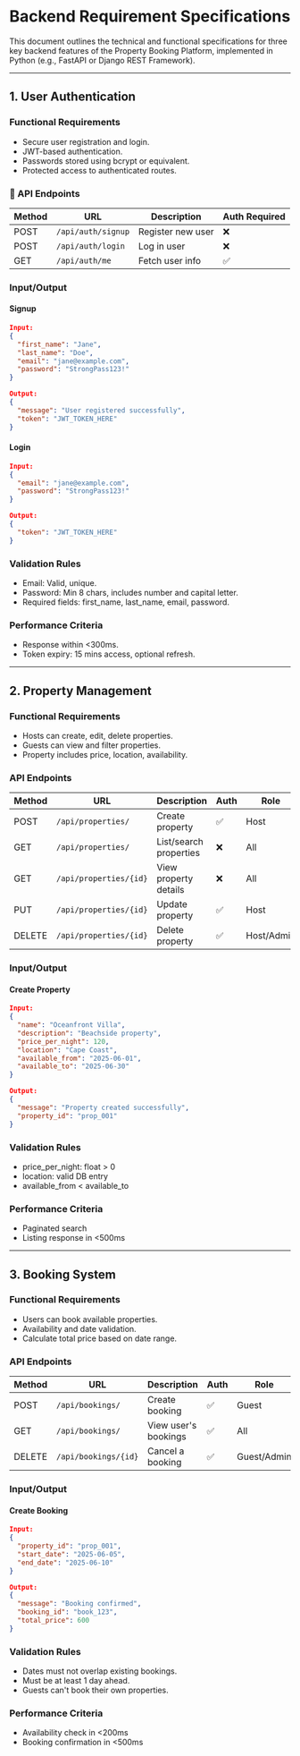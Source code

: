 # Backend Requirement Specifications

This document outlines the technical and functional specifications for three key backend features of the Property Booking Platform, implemented in Python (e.g., FastAPI or Django REST Framework).

---

##  1. User Authentication

###  Functional Requirements

* Secure user registration and login.
* JWT-based authentication.
* Passwords stored using bcrypt or equivalent.
* Protected access to authenticated routes.

### 🔌 API Endpoints

| Method | URL                | Description       | Auth Required |
| ------ | ------------------ | ----------------- | ------------- |
| POST   | `/api/auth/signup` | Register new user | ❌             |
| POST   | `/api/auth/login`  | Log in user       | ❌             |
| GET    | `/api/auth/me`     | Fetch user info   | ✅             |

###  Input/Output

#### **Signup**

```json
Input:
{
  "first_name": "Jane",
  "last_name": "Doe",
  "email": "jane@example.com",
  "password": "StrongPass123!"
}

Output:
{
  "message": "User registered successfully",
  "token": "JWT_TOKEN_HERE"
}
```

#### **Login**

```json
Input:
{
  "email": "jane@example.com",
  "password": "StrongPass123!"
}

Output:
{
  "token": "JWT_TOKEN_HERE"
}
```

###  Validation Rules

* Email: Valid, unique.
* Password: Min 8 chars, includes number and capital letter.
* Required fields: first\_name, last\_name, email, password.

###  Performance Criteria

* Response within <300ms.
* Token expiry: 15 mins access, optional refresh.

---

##  2. Property Management

###  Functional Requirements

* Hosts can create, edit, delete properties.
* Guests can view and filter properties.
* Property includes price, location, availability.

###  API Endpoints

| Method | URL                    | Description            | Auth | Role       |
| ------ | ---------------------- | ---------------------- | ---- | ---------- |
| POST   | `/api/properties/`     | Create property        | ✅    | Host       |
| GET    | `/api/properties/`     | List/search properties | ❌    | All        |
| GET    | `/api/properties/{id}` | View property details  | ❌    | All        |
| PUT    | `/api/properties/{id}` | Update property        | ✅    | Host       |
| DELETE | `/api/properties/{id}` | Delete property        | ✅    | Host/Admin |

###  Input/Output

#### **Create Property**

```json
Input:
{
  "name": "Oceanfront Villa",
  "description": "Beachside property",
  "price_per_night": 120,
  "location": "Cape Coast",
  "available_from": "2025-06-01",
  "available_to": "2025-06-30"
}

Output:
{
  "message": "Property created successfully",
  "property_id": "prop_001"
}
```

###  Validation Rules

* price\_per\_night: float > 0
* location: valid DB entry
* available\_from < available\_to

###  Performance Criteria

* Paginated search
* Listing response in <500ms

---

##  3. Booking System

###  Functional Requirements

* Users can book available properties.
* Availability and date validation.
* Calculate total price based on date range.

###  API Endpoints

| Method | URL                  | Description          | Auth | Role        |
| ------ | -------------------- | -------------------- | ---- | ----------- |
| POST   | `/api/bookings/`     | Create booking       | ✅    | Guest       |
| GET    | `/api/bookings/`     | View user's bookings | ✅    | All         |
| DELETE | `/api/bookings/{id}` | Cancel a booking     | ✅    | Guest/Admin |

###  Input/Output

#### **Create Booking**

```json
Input:
{
  "property_id": "prop_001",
  "start_date": "2025-06-05",
  "end_date": "2025-06-10"
}

Output:
{
  "message": "Booking confirmed",
  "booking_id": "book_123",
  "total_price": 600
}
```

###  Validation Rules

* Dates must not overlap existing bookings.
* Must be at least 1 day ahead.
* Guests can't book their own properties.

###  Performance Criteria

* Availability check in <200ms
* Booking confirmation in <500ms
